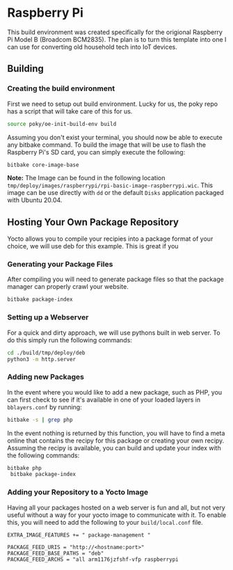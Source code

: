 # Raspberry Pi
This build environment was created specifically for the origional Raspberry Pi Model B
(Broadcom BCM2835). The plan is to turn this template into one I can use for 
converting old household tech into IoT devices.

## Building

### Creating the build environment
First we need to setup out build environment. Lucky for us, the poky repo has a script
that will take care of this for us.
```bash
source poky/oe-init-build-env build
```

Assuming you don't exist your terminal, you should now be able to execute any bitbake
command. To build the image that will be use to flash the Raspberry Pi's SD card,
you can simply execute the following:
```bash
bitbake core-image-base
```

**Note:** The Image can be found in the following location 
`tmp/deploy/images/raspberrypi/rpi-basic-image-raspberrypi.wic`. This image can be use
directly with `dd` or the default `Disks` application packaged with Ubuntu 20.04.

## Hosting Your Own Package Repository
Yocto allows you to compile your recipies into a package format of your choice, we will
use deb for this example. This is great if you

### Generating your Package Files
After compiling you will need to generate package files so that the package manager
can properly crawl your website.

```bash
bitbake package-index
```

### Setting up a Webserver
For a quick and dirty approach, we will use pythons built in web server. To do this simply
run the following commands:

```bash
cd ./build/tmp/deploy/deb
python3 -m http.server
```

### Adding new Packages
In the event where you would like to add a new package, such as PHP, you can first check to see
if it's available in one of your loaded layers in `bblayers.conf` by running:

```bash
bitbake -s | grep php
```

In the event nothing is returned by this function, you will have to find a meta online that
contains the recipy for this package or creating your own recipy. Assuming the recipy is 
available, you can build and update your index with the following commands:

```bash
bitbake php
 bitbake package-index
```

### Adding your Repository to a Yocto Image
Having all your packages hosted on a web server is fun and all, but not very useful without
a way for your yocto image to communicate with it. To enable this, you will need to add
the following to your `build/local.conf` file.

```text
EXTRA_IMAGE_FEATURES += " package-management "

PACKAGE_FEED_URIS = "http://<hostname:port>"
PACKAGE_FEED_BASE_PATHS = "deb"
PACKAGE_FEED_ARCHS = "all arm1176jzfshf-vfp raspberrypi
```
